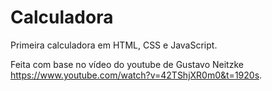 # Calculadora
 Primeira calculadora em HTML, CSS e JavaScript.

Feita com base no vídeo do youtube de Gustavo Neitzke https://www.youtube.com/watch?v=42TShjXR0m0&t=1920s.
